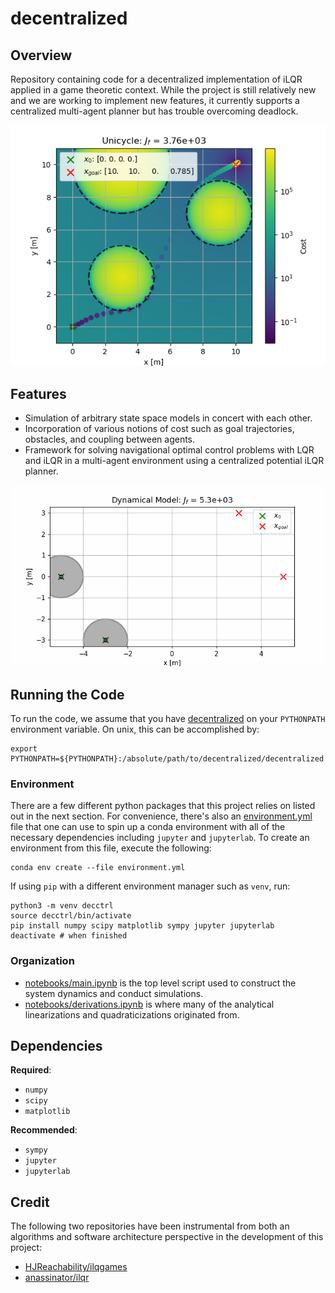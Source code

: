 # decentralized

## Overview
Repository containing code for a decentralized implementation of iLQR applied 
in a game theoretic context. While the project is still relatively new and we
are working to implement new features, it currently supports a centralized
multi-agent planner but has trouble overcoming deadlock.

![](media/unicycle.png)

## Features
* Simulation of arbitrary state space models in concert with each other.
* Incorporation of various notions of cost such as goal trajectories, obstacles,
  and coupling between agents.
* Framework for solving navigational optimal control problems with LQR and iLQR
  in a multi-agent environment using a centralized potential iLQR planner.

![](media/asym_x.gif)

## Running the Code
To run the code, we assume that you have [decentralized](decentralized/) on 
your `PYTHONPATH` environment variable. On unix, this can be accomplished by:

    export PYTHONPATH=${PYTHONPATH}:/absolute/path/to/decentralized/decentralized


### Environment
There are a few different python packages that this project relies on listed
out in the next section. For convenience, there's also an
[environment.yml](environment.yml) file that one can use to spin up a conda 
environment with all of the necessary dependencies including `jupyter` and 
`jupyterlab`. To create an environment from this file, execute the following:

    conda env create --file environment.yml


If using `pip` with a different environment manager such as `venv`, run:

    python3 -m venv decctrl
    source decctrl/bin/activate
    pip install numpy scipy matplotlib sympy jupyter jupyterlab
    deactivate # when finished


### Organization
- [notebooks/main.ipynb](notebooks/main.ipynb) is the top level script used to
  construct the system dynamics and conduct simulations. 
- [notebooks/derivations.ipynb](notebooks/derivations.ipynb) is where many of
  the analytical linearizations and quadraticizations originated from.

## Dependencies
**Required**:
- `numpy`
- `scipy`
- `matplotlib`

**Recommended**:
- `sympy`
- `jupyter`
- `jupyterlab`

## Credit
The following two repositories have been instrumental from both an algorithms
and software architecture perspective in the development of this project:
- [HJReachability/ilqgames](https://github.com/HJReachability/ilqgames)
- [anassinator/ilqr](https://github.com/anassinator/ilqr)